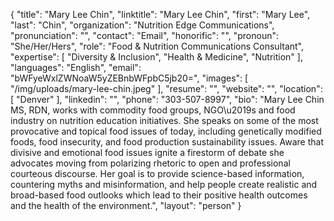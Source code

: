 {
  "title": "Mary Lee Chin",
  "linktitle": "Mary Lee Chin",
  "first": "Mary Lee",
  "last": "Chin",
  "organization": "Nutrition Edge Communications",
  "pronunciation": "",
  "contact": "Email",
  "honorific": "",
  "pronoun": "She/Her/Hers",
  "role": "Food & Nutrition Communications Consultant",
  "expertise": [
    "Diversity & Inclusion",
    "Health & Medicine",
    "Nutrition"
  ],
  "languages": "English",
  "email": "bWFyeWxlZWNoaW5yZEBnbWFpbC5jb20=",
  "images": [
    "/img/uploads/mary-lee-chin.jpeg"
  ],
  "resume": "",
  "website": "",
  "location": [
    "Denver"
  ],
  "linkedin": "",
  "phone": "303-507-8997",
  "bio": "Mary Lee Chin MS, RDN, works with commodity food groups, NGO\u2019s and food industry on nutrition education initiatives. She speaks on some of the most provocative and topical food issues of today, including genetically modified foods, food insecurity, and food production sustainability issues. Aware that divisive and emotional food issues ignite a firestorm of debate she advocates moving from polarizing rhetoric to open and professional courteous discourse. Her goal is to provide science-based information, countering myths and misinformation, and help people create realistic and broad-based  food outlooks which lead to their positive health outcomes and the health of the environment.",
  "layout": "person"
}